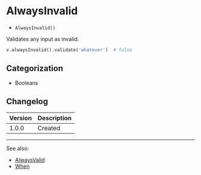 # AlwaysInvalid

- `AlwaysInvalid()`

Validates any input as invalid.

```python
v.alwaysInvalid().validate('whatever')  # false
```

## Categorization

- Booleans

## Changelog

Version | Description
--------|-------------
  1.0.0 | Created

***
See also:

- [AlwaysValid](AlwaysValid.md)
- [When](When.md)